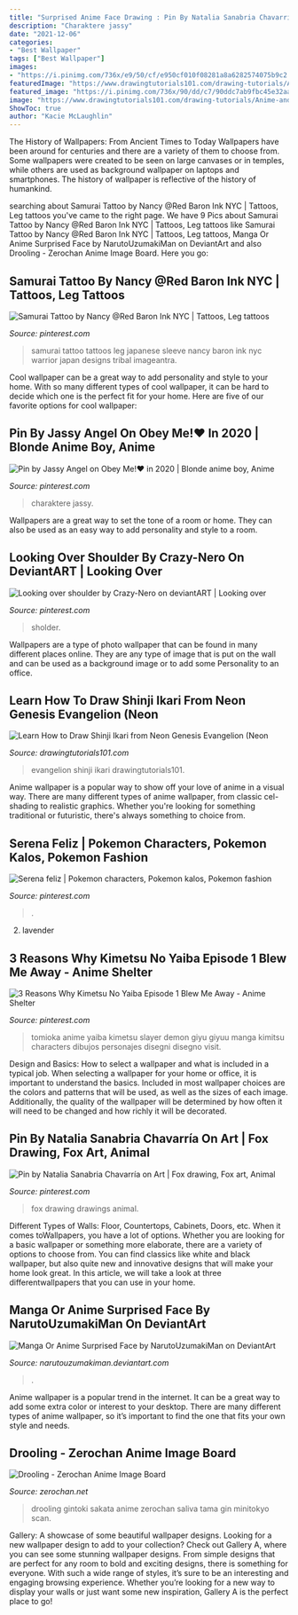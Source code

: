 ```yaml
---
title: "Surprised Anime Face Drawing : Pin By Natalia Sanabria Chavarría On Art"
description: "Charaktere jassy"
date: "2021-12-06"
categories:
- "Best Wallpaper"
tags: ["Best Wallpaper"]
images:
- "https://i.pinimg.com/736x/e9/50/cf/e950cf010f08281a8a6282574075b9c2.jpg"
featuredImage: "https://www.drawingtutorials101.com/drawing-tutorials/Anime-and-Manga/Neon-Genesis-Evangelion/shinji-ikari/how-to-draw-Shinji-Ikari-from-Neon-Genesis-Evangelion-step-6.png"
featured_image: "https://i.pinimg.com/736x/90/dd/c7/90ddc7ab9fbc45e32aa8c02880a9cdae.jpg"
image: "https://www.drawingtutorials101.com/drawing-tutorials/Anime-and-Manga/Neon-Genesis-Evangelion/shinji-ikari/how-to-draw-Shinji-Ikari-from-Neon-Genesis-Evangelion-step-6.png"
ShowToc: true
author: "Kacie McLaughlin"
---
```



The History of Wallpapers: From Ancient Times to Today
Wallpapers have been around for centuries and there are a variety of them to choose from. Some wallpapers were created to be seen on large canvases or in temples, while others are used as background wallpaper on laptops and smartphones. The history of wallpaper is reflective of the history of humankind.

	

		
searching about Samurai Tattoo by Nancy @Red Baron Ink NYC | Tattoos, Leg tattoos you've came to the right page. We have 9 Pics about Samurai Tattoo by Nancy @Red Baron Ink NYC | Tattoos, Leg tattoos like Samurai Tattoo by Nancy @Red Baron Ink NYC | Tattoos, Leg tattoos, Manga Or Anime Surprised Face by NarutoUzumakiMan on DeviantArt and also Drooling - Zerochan Anime Image Board. Here you go:
		
    
## Samurai Tattoo By Nancy @Red Baron Ink NYC | Tattoos, Leg Tattoos

<img loading=lazy src="https://i.pinimg.com/736x/3d/b2/46/3db2462a541f395bb258b01f66e6ec6c.jpg" onerror="this.onerror=null;this.src='https://tse3.mm.bing.net/th?id=OIP.Z6b7Gbg1ZWNj7Vy0goBeQwHaJ3&amp;pid=15.1';" alt="Samurai Tattoo by Nancy @Red Baron Ink NYC | Tattoos, Leg tattoos">

_Source: pinterest.com_

>samurai tattoo tattoos leg japanese sleeve nancy baron ink nyc warrior japan designs tribal imageantra. 

	

Cool wallpaper can be a great way to add personality and style to your home. With so many different types of cool wallpaper, it can be hard to decide which one is the perfect fit for your home. Here are five of our favorite options for cool wallpaper: 

    
## Pin By Jassy Angel On Obey Me!♥️ In 2020 | Blonde Anime Boy, Anime

<img loading=lazy src="https://i.pinimg.com/736x/3a/6b/90/3a6b905560366ed5fd3cbf260db077d4.jpg" onerror="this.onerror=null;this.src='https://tse4.mm.bing.net/th?id=OIP.xUxFuAfOI7ueCCMJMFzKfQHaKe&amp;pid=15.1';" alt="Pin by Jassy Angel on Obey Me!♥️ in 2020 | Blonde anime boy, Anime">

_Source: pinterest.com_

>charaktere jassy. 

	

Wallpapers are a great way to set the tone of a room or home. They can also be used as an easy way to add personality and style to a room.

    
## Looking Over Shoulder By Crazy-Nero On DeviantART | Looking Over

<img loading=lazy src="https://i.pinimg.com/736x/a3/a8/dc/a3a8dce0117639fdee14b41216ef38a8--portraits-character-reference.jpg" onerror="this.onerror=null;this.src='https://tse1.mm.bing.net/th?id=OIP.aROoVre-uFKMw_9aS8FYTwHaNX&amp;pid=15.1';" alt="Looking over shoulder by Crazy-Nero on deviantART | Looking over">

_Source: pinterest.com_

>sholder. 

	



Wallpapers are a type of photo wallpaper that can be found in many different places online. They are any type of image that is put on the wall and can be used as a background image or to add some Personality to an office.

    
## Learn How To Draw Shinji Ikari From Neon Genesis Evangelion (Neon

<img loading=lazy src="https://www.drawingtutorials101.com/drawing-tutorials/Anime-and-Manga/Neon-Genesis-Evangelion/shinji-ikari/how-to-draw-Shinji-Ikari-from-Neon-Genesis-Evangelion-step-6.png" onerror="this.onerror=null;this.src='https://tse2.mm.bing.net/th?id=OIP.KbuNKY9VFkuZr718S-rFCAHaKg&amp;pid=15.1';" alt="Learn How to Draw Shinji Ikari from Neon Genesis Evangelion (Neon">

_Source: drawingtutorials101.com_

>evangelion shinji ikari drawingtutorials101. 

	

Anime wallpaper is a popular way to show off your love of anime in a visual way. There are many different types of anime wallpaper, from classic cel-shading to realistic graphics. Whether you're looking for something traditional or futuristic, there's always something to choice from.

    
## Serena Feliz | Pokemon Characters, Pokemon Kalos, Pokemon Fashion

<img loading=lazy src="https://i.pinimg.com/736x/ab/b6/ab/abb6abe1546c0067f5905c5d3f766f28.jpg" onerror="this.onerror=null;this.src='https://tse2.mm.bing.net/th?id=OIP.lQZERedjfLvBQk5A-FETrgHaOh&amp;pid=15.1';" alt="Serena feliz | Pokemon characters, Pokemon kalos, Pokemon fashion">

_Source: pinterest.com_

>. 

	

2. lavender 

    
## 3 Reasons Why Kimetsu No Yaiba Episode 1 Blew Me Away - Anime Shelter

<img loading=lazy src="https://i.pinimg.com/736x/90/dd/c7/90ddc7ab9fbc45e32aa8c02880a9cdae.jpg" onerror="this.onerror=null;this.src='https://tse2.mm.bing.net/th?id=OIP.oWhvJ0ogRuPFJAS-yYk_jAHaLH&amp;pid=15.1';" alt="3 Reasons Why Kimetsu No Yaiba Episode 1 Blew Me Away - Anime Shelter">

_Source: pinterest.com_

>tomioka anime yaiba kimetsu slayer demon giyu giyuu manga kimitsu characters dibujos personajes disegni disegno visit. 

	

Design and Basics: How to select a wallpaper and what is included in a typical job.
When selecting a wallpaper for your home or office, it is important to understand the basics. Included in most wallpaper choices are the colors and patterns that will be used, as well as the sizes of each image. Additionally, the quality of the wallpaper will be determined by how often it will need to be changed and how richly it will be decorated.

    
## Pin By Natalia Sanabria Chavarría On Art | Fox Drawing, Fox Art, Animal

<img loading=lazy src="https://i.pinimg.com/736x/e9/50/cf/e950cf010f08281a8a6282574075b9c2.jpg" onerror="this.onerror=null;this.src='https://tse1.mm.bing.net/th?id=OIP.aqZWFKhi-OiaMJql0-cpmgHaLM&amp;pid=15.1';" alt="Pin by Natalia Sanabria Chavarría on Art | Fox drawing, Fox art, Animal">

_Source: pinterest.com_

>fox drawing drawings animal. 

	

Different Types of Walls: Floor, Countertops, Cabinets, Doors, etc.
When it comes toWallpapers, you have a lot of options. Whether you are looking for a basic wallpaper or something more elaborate, there are a variety of options to choose from. You can find classics like white and black wallpaper, but also quite new and innovative designs that will make your home look great. In this article, we will take a look at three differentwallpapers that you can use in your home.

    
## Manga Or Anime Surprised Face By NarutoUzumakiMan On DeviantArt

<img loading=lazy src="https://pre00.deviantart.net/2652/th/pre/i/2010/088/f/1/manga_or_anime_surprised_face_by_narutouzumakiman.jpg" onerror="this.onerror=null;this.src='https://tse2.mm.bing.net/th?id=OIP.3IX_ANezRd40q2dDFVMMIQHaKK&amp;pid=15.1';" alt="Manga Or Anime Surprised Face by NarutoUzumakiMan on DeviantArt">

_Source: narutouzumakiman.deviantart.com_

>. 

	

Anime wallpaper is a popular trend in the internet. It can be a great way to add some extra color or interest to your desktop. There are many different types of anime wallpaper, so it’s important to find the one that fits your own style and needs.

    
## Drooling - Zerochan Anime Image Board

<img loading=lazy src="https://s1.zerochan.net/Drooling.600.75790.jpg" onerror="this.onerror=null;this.src='https://tse4.mm.bing.net/th?id=OIP.BfxE6mX4EPTRGPSi6J81eQAAAA&amp;pid=15.1';" alt="Drooling - Zerochan Anime Image Board">

_Source: zerochan.net_

>drooling gintoki sakata anime zerochan saliva tama gin minitokyo scan. 

	

Gallery: A showcase of some beautiful wallpaper designs.
Looking for a new wallpaper design to add to your collection? Check out Gallery A, where you can see some stunning wallpaper designs. From simple designs that are perfect for any room to bold and exciting designs, there is something for everyone. With such a wide range of styles, it’s sure to be an interesting and engaging browsing experience. Whether you’re looking for a new way to display your walls or just want some new inspiration, Gallery A is the perfect place to go!





	
	
